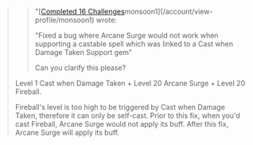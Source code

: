 > > "[[Completed 16 Challenges](https://web.poecdn.com/image/icons/achievements/Incursion/16.png?v=13)monsoon1](/account/view-profile/monsoon1) wrote:
> >
> > "Fixed a bug where Arcane Surge would not work when supporting a castable spell which was linked to a Cast when Damage Taken Support gem"
> >
> > Can you clarify this please?
> >
> Level 1 Cast when Damage Taken + Level 20 Arcane Surge + Level 20 Fireball.
>
> Fireball's level is too high to be triggered by Cast when Damage Taken, therefore it can only be self-cast. Prior to this fix, when you'd cast Fireball, Arcane Surge would not apply its buff. After this fix, Arcane Surge will apply its buff.
>

